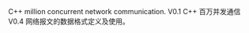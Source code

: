 <!--
 * @Author       : yaowenzhou
 * @Date         : 2021-03-31 16:05:50
 * @LastEditors  : yaowenzhou
 * @LastEditTime : 2021-04-01 14:06:15
 * @version      : 
 * @Description  : 
-->
C++ million concurrent network communication. V0.1
C++ 百万并发通信 V0.4
网络报文的数据格式定义及使用。